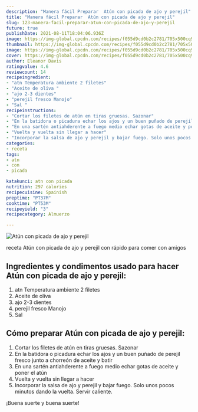 ```yaml
---
description: "Manera fácil Preparar  Atún con picada de ajo y perejil"
title: "Manera fácil Preparar  Atún con picada de ajo y perejil"
slug: 123-manera-facil-preparar-atun-con-picada-de-ajo-y-perejil
future: true
publishDate: 2021-08-11T18:04:06.936Z
image: https://img-global.cpcdn.com/recipes/f055d9cd0b2c2781/705x500cq90/atun-con-picada-de-ajo-y-perejil-foto-principal.jpg
thumbnail: https://img-global.cpcdn.com/recipes/f055d9cd0b2c2781/705x500cq90/atun-con-picada-de-ajo-y-perejil-foto-principal.jpg
image: https://img-global.cpcdn.com/recipes/f055d9cd0b2c2781/705x500cq90/atun-con-picada-de-ajo-y-perejil-foto-principal.jpg
cover: https://img-global.cpcdn.com/recipes/f055d9cd0b2c2781/705x500cq90/atun-con-picada-de-ajo-y-perejil-foto-principal.jpg
author: Eleanor Davis
ratingvalue: 4.6
reviewcount: 14
recipeingredient:
- "atn Temperatura ambiente 2 filetes"
- "Aceite de oliva "
- "ajo 2-3 dientes"
- "perejil fresco Manojo"
- "Sal "
recipeinstructions:
- "Cortar los filetes de atún en tiras gruesas. Sazonar"
- "En la batidora o picadura echar los ajos y un buen puñado de perejil fresco junto a chorreón de aceite y batir"
- "En una sartén antiahderente a fuego medio echar gotas de aceite y poner el atún"
- "Vuelta y vuelta sin llegar a hacer"
- "Incorporar la salsa de ajo y perejil y bajar fuego. Solo unos pocos minutos dando la vuelta. Servir caliente."
categories:
- receta
tags:
- atn
- con
- picada

katakunci: atn con picada 
nutrition: 297 calories
recipecuisine: Spainish
preptime: "PT37M"
cooktime: "PT53M"
recipeyield: "3"
recipecategory: Almuerzo

---
```



![Atún con picada de ajo y perejil](https://img-global.cpcdn.com/recipes/f055d9cd0b2c2781/705x500cq90/atun-con-picada-de-ajo-y-perejil-foto-principal.jpg)

receta Atún con picada de ajo y perejil con rápido para comer con amigos

<!--inarticleads1-->

## Ingredientes y condimentos usado para hacer Atún con picada de ajo y perejil:

1. atn Temperatura ambiente 2 filetes
1. Aceite de oliva 
1. ajo 2-3 dientes
1. perejil fresco Manojo
1. Sal 



<!--inarticleads2-->

## Cómo preparar Atún con picada de ajo y perejil:

1. Cortar los filetes de atún en tiras gruesas. Sazonar
1. En la batidora o picadura echar los ajos y un buen puñado de perejil fresco junto a chorreón de aceite y batir
1. En una sartén antiahderente a fuego medio echar gotas de aceite y poner el atún
1. Vuelta y vuelta sin llegar a hacer
1. Incorporar la salsa de ajo y perejil y bajar fuego. Solo unos pocos minutos dando la vuelta. Servir caliente.



¡Buena suerte y buena suerte!

